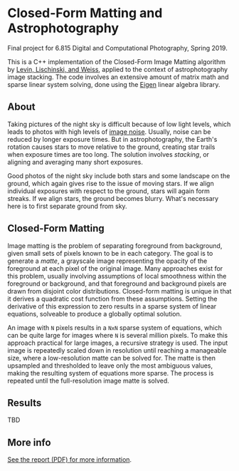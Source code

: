 # Closed-Form Matting and Astrophotography
Final project for 6.815 Digital and Computational Photography, Spring 2019.

This is a C++ implementation of the Closed-Form Image Matting algorithm by [Levin, Lischinski, and Weiss](https://sites.fas.harvard.edu/~cs278/papers/matting.pdf), applied to the context of astrophotography image stacking. The code involves an extensive amount of matrix math and sparse linear system solving, done using the [Eigen](http://eigen.tuxfamily.org/index.php?title=Main_Page) linear algebra library.

## About
Taking pictures of the night sky is difficult because of low light levels, which leads to photos with high levels of [image noise](https://en.wikipedia.org/wiki/Image_noise). Usually, noise can be reduced by longer exposure times. But in astrophotography, the Earth's rotation causes stars to move relative to the ground, creating star trails when exposure times are too long. The solution involves *stacking*, or aligning and averaging many short exposures.

Good photos of the night sky include both stars and some landscape on the ground, which again gives rise to the issue of moving stars. If we align individual exposures with respect to the ground, stars will again form streaks. If we align stars, the ground becomes blurry. What's necessary here is to first separate ground from sky.

## Closed-Form Matting
Image matting is the problem of separating foreground from background, given small sets of pixels known to be in each category. The goal is to generate a *matte*, a grayscale image representing the opacity of the foreground at each pixel of the original image. Many approaches exist for this problem, usually involving assumptions of local smoothness within the foreground or background, and that foreground and background pixels are drawn from disjoint color distributions. Closed-form matting is unique in that it derives a quadratic cost function from these assumptions. Setting the derivative of this expression to zero results in a sparse system of linear equations, solveable to produce a globally optimal solution.

An image with `N` pixels results in a `NxN` sparse system of equations, which can be quite large for images where `N` is several million pixels. To make this approach practical for large images, a recursive strategy is used. The input image is repeatedly scaled down in resolution until reaching a manageable size, where a low-resolution matte can be solved for. The matte is then upsampled and thresholded to leave only the most ambiguous values, making the resulting system of equations more sparse. The process is repeated until the full-resolution image matte is solved.

## Results
TBD

## More info
[See the report (PDF) for more information](https://github.com/byronxu99/star-stack/blob/master/6.815_Final_Report.pdf).
